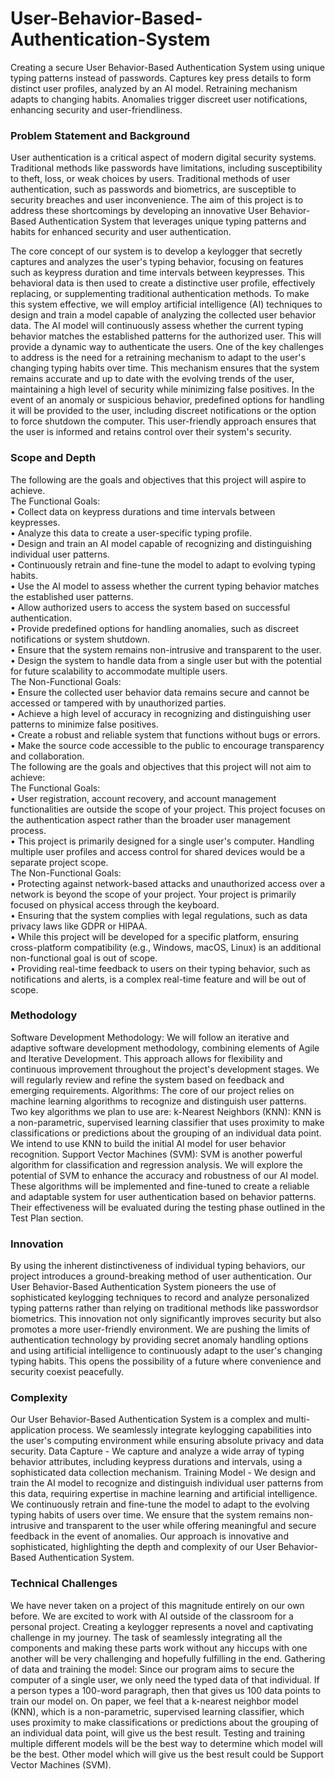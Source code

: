 # User-Behavior-Based-Authentication-System
Creating a secure User Behavior-Based Authentication System using unique typing patterns instead of passwords. Captures key press details to form distinct user profiles, analyzed by an AI model. Retraining mechanism adapts to changing habits. Anomalies trigger discreet user notifications, enhancing security and user-friendliness.

### Problem Statement and Background  
User authentication is a critical aspect of modern digital security systems. Traditional methods like passwords have limitations, including susceptibility to theft, loss, or weak choices by users. Traditional methods of user authentication, such as passwords and biometrics, are susceptible to security breaches and user inconvenience. The aim of this project is to address these shortcomings by developing an innovative User Behavior-Based Authentication System that leverages unique typing patterns and habits for enhanced security and user authentication.

The core concept of our system is to develop a keylogger that secretly captures and analyzes the user's typing behavior, focusing on features such as keypress duration and time intervals between keypresses. This behavioral data is then used to create a distinctive user profile, effectively replacing, or supplementing traditional authentication methods.
To make this system effective, we will employ artificial intelligence (AI) techniques to design and train a model capable of analyzing the collected user behavior data. The AI model will continuously assess whether the current typing behavior matches the established patterns for the authorized user. This will provide a dynamic way to authenticate the users.
One of the key challenges to address is the need for a retraining mechanism to adapt to the user's changing typing habits over time. This mechanism ensures that the system remains accurate and up to date with the evolving trends of the user, maintaining a high level of security while minimizing false positives.
In the event of an anomaly or suspicious behavior, predefined options for handling it will be provided to the user, including discreet notifications or the option to force shutdown the computer. This user-friendly approach ensures that the user is informed and retains control over their system's security.

### Scope and Depth  
The following are the goals and objectives that this project will aspire to achieve.    
The Functional Goals:  
•	Collect data on keypress durations and time intervals between keypresses.  
•	Analyze this data to create a user-specific typing profile.  
•	Design and train an AI model capable of recognizing and distinguishing individual user patterns.  
•	Continuously retrain and fine-tune the model to adapt to evolving typing habits.  
•	Use the AI model to assess whether the current typing behavior matches the established user patterns.  
•	Allow authorized users to access the system based on successful authentication.  
•	Provide predefined options for handling anomalies, such as discreet notifications or system shutdown.  
•	Ensure that the system remains non-intrusive and transparent to the user.  
•	Design the system to handle data from a single user but with the potential for future scalability to accommodate multiple users.    
The Non-Functional Goals:  
•	Ensure the collected user behavior data remains secure and cannot be accessed or tampered with by unauthorized parties.  
•	Achieve a high level of accuracy in recognizing and distinguishing user patterns to minimize false positives.  
•	Create a robust and reliable system that functions without bugs or errors.  
•	Make the source code accessible to the public to encourage transparency and collaboration.    
The following are the goals and objectives that this project will not aim to achieve:  
The Functional Goals:  
•	User registration, account recovery, and account management functionalities are outside the scope of your project. This project focuses on the authentication aspect rather than the broader user management process.  
•	This project is primarily designed for a single user's computer. Handling multiple user profiles and access control for shared devices would be a separate project scope.    
The Non-Functional Goals:  
•	Protecting against network-based attacks and unauthorized access over a network is beyond the scope of your project. Your project is primarily focused on physical access through the keyboard.  
•	Ensuring that the system complies with legal regulations, such as data privacy laws like GDPR or HIPAA.  
•	While this project will be developed for a specific platform, ensuring cross-platform compatibility (e.g., Windows, macOS, Linux) is an additional non-functional goal is out of scope.  
•	Providing real-time feedback to users on their typing behavior, such as notifications and alerts, is a complex real-time feature and will be out of scope.  

### Methodology  
Software Development Methodology: We will follow an iterative and adaptive software development methodology, combining elements of Agile and Iterative Development. This approach allows for flexibility and continuous improvement throughout the project's development stages. We will regularly review and refine the system based on feedback and emerging requirements.
Algorithms: The core of our project relies on machine learning algorithms to recognize and distinguish user patterns. Two key algorithms we plan to use are:
k-Nearest Neighbors (KNN): KNN is a non-parametric, supervised learning classifier that uses proximity to make classifications or predictions about the grouping of an individual data point. We intend to use KNN to build the initial AI model for user behavior recognition.
Support Vector Machines (SVM): SVM is another powerful algorithm for classification and regression analysis. We will explore the potential of SVM to enhance the accuracy and robustness of our AI model.
These algorithms will be implemented and fine-tuned to create a reliable and adaptable system for user authentication based on behavior patterns. Their effectiveness will be evaluated during the testing phase outlined in the Test Plan section.

### Innovation  
By using the inherent distinctiveness of individual typing behaviors, our project introduces a ground-breaking method of user authentication. Our User Behavior-Based Authentication System pioneers the use of sophisticated keylogging techniques to record and analyze personalized typing patterns rather than relying on traditional methods like passwordsor biometrics. This innovation not only significantly improves security but also promotes a more user-friendly environment.
We are pushing the limits of authentication technology by providing secret anomaly handling options and using artificial intelligence to continuously adapt to the user's changing typing habits. This opens the possibility of a future where convenience and security coexist peacefully.

### Complexity  
Our User Behavior-Based Authentication System is a complex and multi-application process. We seamlessly integrate keylogging capabilities into the user's computing environment while ensuring absolute privacy and data security. 
Data Capture - We capture and analyze a wide array of typing behavior attributes, including keypress durations and intervals, using a sophisticated data collection mechanism. 
Training Model - We design and train the AI model to recognize and distinguish individual user patterns from this data, requiring expertise in machine learning and artificial intelligence. We continuously retrain and fine-tune the model to adapt to the evolving typing habits of users over time.
We ensure that the system remains non-intrusive and transparent to the user while offering meaningful and secure feedback in the event of anomalies. Our approach is innovative and sophisticated, highlighting the depth and complexity of our User Behavior-Based Authentication System.

### Technical Challenges  
We have never taken on a project of this magnitude entirely on our own before. We are excited to work with AI outside of the classroom for a personal project. Creating a keylogger represents a novel and captivating challenge in my journey. The task of seamlessly integrating all the components and making these parts work without any hiccups with one another will be very challenging and hopefully fulfilling in the end. 
Gathering of data and training the model: Since our program aims to secure the computer of a single user, we only need the typed data of that individual. If a person types a 100-word paragraph, then that gives us 100 data points to train our model on. 
On paper, we feel that a k-nearest neighbor model (KNN), which is a non-parametric, supervised learning classifier, which uses proximity to make classifications or predictions about the grouping of an individual data point, will give us the best result. Testing and training multiple different models will be the best way to determine which model will be the best. Other model which will give us the best result could be Support Vector Machines (SVM).


